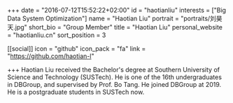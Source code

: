 +++
date = "2016-07-12T15:52:22+02:00"
id = "haotianliu"
interests = ["Big Data System Optimization"]
name = "Haotian Liu"
portrait = "portraits/刘昊天.jpg"
short_bio = "Group Member"
title = "Haotian Liu"
personal_website = "haotianliu.cn"
sort_position = 3

[[social]]
    icon = "github"
    icon_pack = "fa"
    link = "https://github.com/haotian-l"



+++
Haotian Liu received the Bachelor's degree at Southern University of Science and Technology (SUSTech). He is one of the 16th undergraduates in DBGroup, and supervised by Prof. Bo Tang. He joined DBGroup at 2019. He is a postgraduate students in SUSTech now.
